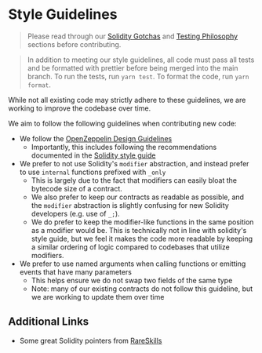 # Style Guidelines

> Please read through our [Solidity Gotchas](./solidity-gotchas.md) and [Testing Philosophy](./test/README.md) sections before contributing.

> In addition to meeting our style guidelines, all code must pass all tests and be formatted with prettier before being merged into the main branch. To run the tests, run `yarn test`. To format the code, run `yarn format`.

While not all existing code may strictly adhere to these guidelines, we are working to improve the codebase over time.

We aim to follow the following guidelines when contributing new code:

- We follow the [OpenZeppelin Design Guidelines](https://github.com/OpenZeppelin/openzeppelin-contracts/blob/master/GUIDELINES.md)
  - Importantly, this includes following the recommendations documented in the [Solidity style guide](https://docs.soliditylang.org/en/latest/style-guide.html)
- We prefer to not use Solidity's `modifier` abstraction, and instead prefer to use `internal` functions prefixed with `_only`
  - This is largely due to the fact that modifiers can easily bloat the bytecode size of a contract.
  - We also prefer to keep our contracts as readable as possible, and the `modifier` abstraction is slightly confusing for new Solidity developers (e.g. use of `_;`).
  - We do prefer to keep the modifier-like functions in the same position as a modifier would be. This is technically not in line with solidity's style guide, but we feel it makes the code more readable by keeping a similar ordering of logic compared to codebases that utilize modifiers.
- We prefer to use named arguments when calling functions or emitting events that have many parameters
  - This helps ensure we do not swap two fields of the same type
  - Note: many of our existing contracts do not follow this guideline, but we are working to update them over time

## Additional Links

- Some great Solidity pointers from [RareSkills](https://www.rareskills.io/post/solidity-style-guide)
